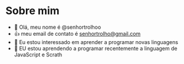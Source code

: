  # Sobre mim

- 👋 Olá, meu nome é @senhortrolhoo
- :+1: meu email de contato é senhortrolho@gmail.com
- 👀 Eu estou interessado em aprender a programar novas linguagens 
- 🌱 EU estou aprendendo a programar recentemente a linguagem de JavaScript e Scrath

